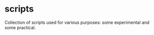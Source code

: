 scripts
=======

Collection of scripts used for various purposes: some experimental and some practical.